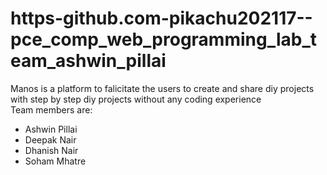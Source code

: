 # https-github.com-pikachu202117--pce_comp_web_programming_lab_team_ashwin_pillai
Manos is a platform to falicitate the users to create and share diy projects with step by step diy projects without any coding experience<br>
Team members are:
<ul>
  <li>  Ashwin Pillai</li>
  <li>  Deepak Nair</li>
  <li>  Dhanish Nair</li>
  <li>  Soham Mhatre</li>
</ul>
